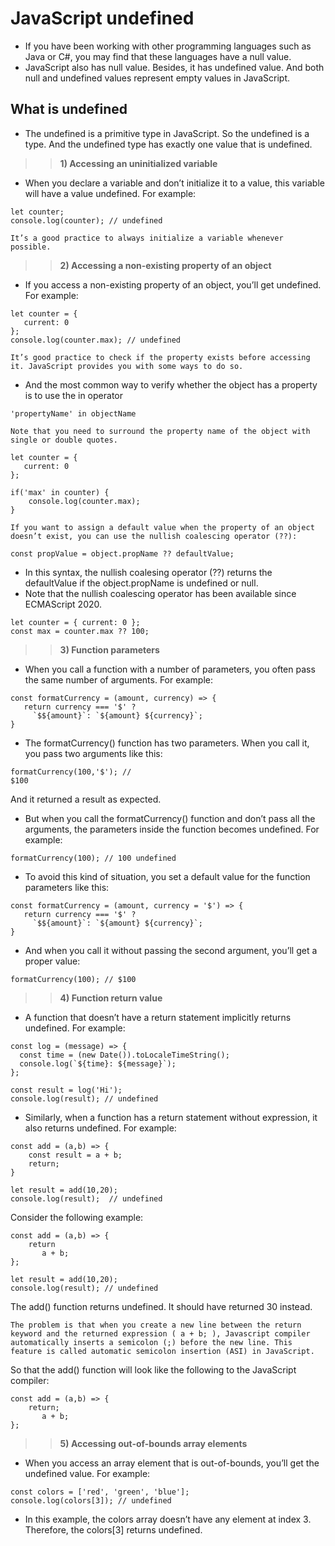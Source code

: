# JavaScript undefined

- If you have been working with other programming languages such as Java or C#, you may find that these languages have a null value.
- JavaScript also has null value. Besides, it has undefined value. And both null and undefined values represent empty values in JavaScript.

## What is undefined

- The undefined is a primitive type in JavaScript. So the undefined is a type. And the undefined type has exactly one value that is undefined.

> > **1) Accessing an uninitialized variable**

- When you declare a variable and don’t initialize it to a value, this variable will have a value undefined. For example:

```
let counter;
console.log(counter); // undefined
```

`It’s a good practice to always initialize a variable whenever possible. `

> > **2) Accessing a non-existing property of an object**

- If you access a non-existing property of an object, you’ll get undefined. For example:

```
let counter = {
   current: 0
};
console.log(counter.max); // undefined
```

`It’s good practice to check if the property exists before accessing it. JavaScript provides you with some ways to do so.`

- And the most common way to verify whether the object has a property is to use the in operator

```
'propertyName' in objectName
```

`Note that you need to surround the property name of the object with single or double quotes.`

```
let counter = {
   current: 0
};

if('max' in counter) {
    console.log(counter.max);
}
```

`If you want to assign a default value when the property of an object doesn’t exist, you can use the nullish coalescing operator (??):`

```
const propValue = object.propName ?? defaultValue;
```

- In this syntax, the nullish coalesing operator (??) returns the defaultValue if the object.propName is undefined or null.
- Note that the nullish coalescing operator has been available since ECMAScript 2020.

```
let counter = { current: 0 };
const max = counter.max ?? 100;
```

> > **3) Function parameters**

- When you call a function with a number of parameters, you often pass the same number of arguments. For example:

```
const formatCurrency = (amount, currency) => {
   return currency === '$' ?
     `$${amount}`: `${amount} ${currency}`;
}
```

- The formatCurrency() function has two parameters. When you call it, you pass two arguments like this:

```
formatCurrency(100,'$'); //
$100
```

And it returned a result as expected.

- But when you call the formatCurrency() function and don’t pass all the arguments, the parameters inside the function becomes undefined. For example:

```
formatCurrency(100); // 100 undefined
```

- To avoid this kind of situation, you set a default value for the function parameters like this:

```
const formatCurrency = (amount, currency = '$') => {
   return currency === '$' ?
     `$${amount}`: `${amount} ${currency}`;
}
```

- And when you call it without passing the second argument, you’ll get a proper value:

```
formatCurrency(100); // $100
```

> > **4) Function return value**

- A function that doesn’t have a return statement implicitly returns undefined. For example:

```
const log = (message) => {
  const time = (new Date()).toLocaleTimeString();
  console.log(`${time}: ${message}`);
};

const result = log('Hi');
console.log(result); // undefined
```

- Similarly, when a function has a return statement without expression, it also returns undefined. For example:

```
const add = (a,b) => {
    const result = a + b;
    return;
}

let result = add(10,20);
console.log(result);  // undefined
```

Consider the following example:

```
const add = (a,b) => {
    return
       a + b;
};

let result = add(10,20);
console.log(result); // undefined
```

The add() function returns undefined. It should have returned 30 instead.

`The problem is that when you create a new line between the return keyword and the returned expression ( a + b; ), Javascript compiler automatically inserts a semicolon (;) before the new line. This feature is called automatic semicolon insertion (ASI) in JavaScript.`

So that the add() function will look like the following to the JavaScript compiler:

```
const add = (a,b) => {
    return;
       a + b;
};
```

> > **5) Accessing out-of-bounds array elements**

- When you access an array element that is out-of-bounds, you’ll get the undefined value. For example:

```
const colors = ['red', 'green', 'blue'];
console.log(colors[3]); // undefined
```

- In this example, the colors array doesn’t have any element at index 3. Therefore, the colors[3] returns undefined.

